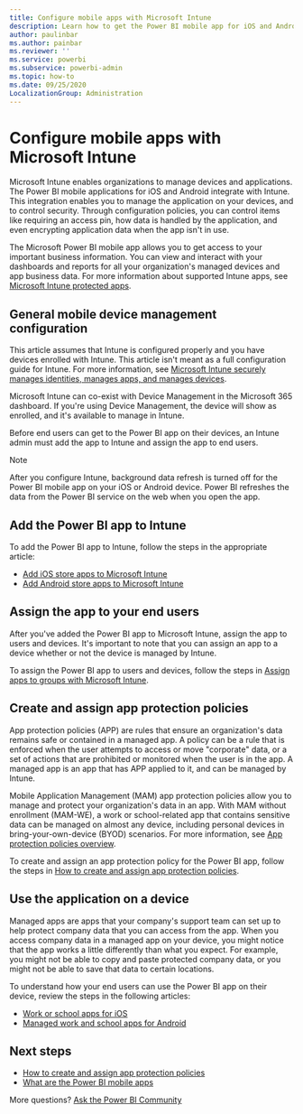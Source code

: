 ```yaml
---
title: Configure mobile apps with Microsoft Intune
description: Learn how to get the Power BI mobile app for iOS and Android devices by using Microsoft Intune and Microsoft 365 Device Management. 
author: paulinbar
ms.author: painbar
ms.reviewer: ''
ms.service: powerbi
ms.subservice: powerbi-admin
ms.topic: how-to
ms.date: 09/25/2020
LocalizationGroup: Administration
---
```


# Configure mobile apps with Microsoft Intune

Microsoft Intune enables organizations to manage devices and applications. The Power BI mobile applications for iOS and Android integrate with Intune. This integration enables you to manage the application on your devices, and to control security. Through configuration policies, you can control items like requiring an access pin, how data is handled by the application, and even encrypting application data when the app isn't in use.

The Microsoft Power BI mobile app allows you to get access to your important business information. You can view and interact with your dashboards and reports for all your organization's managed devices and app business data. For more information about supported Intune apps, see [Microsoft Intune protected apps](/intune/apps/apps-supported-intune-apps).

## General mobile device management configuration

This article assumes that Intune is configured properly and you have devices enrolled with Intune. This article isn't meant as a full configuration guide for Intune. For more information, see [Microsoft Intune securely manages identities, manages apps, and manages devices](/intune/fundamentals/what-is-intune).

Microsoft Intune can co-exist with Device Management in the Microsoft 365 dashboard. If you're using Device Management, the device will show as enrolled, and it's available to manage in Intune.

Before end users can get to the Power BI app on their devices, an Intune admin must add the app to Intune and assign the app to end users.

> [!NOTE]
> After you configure Intune, background data refresh is turned off for the Power BI mobile app on your iOS or Android device. Power BI refreshes the data from the Power BI service on the web when you open the app.

## Add the Power BI app to Intune

To add the Power BI app to Intune, follow the steps in the appropriate article:

- [Add iOS store apps to Microsoft Intune](/intune/apps/store-apps-ios)
- [Add Android store apps to Microsoft Intune](/intune/apps/store-apps-android)

## Assign the app to your end users

After you've added the Power BI app to Microsoft Intune, assign the app to users and devices. It's important to note that you can assign an app to a device whether or not the device is managed by Intune.

To assign the Power BI app to users and devices, follow the steps in [Assign apps to groups with Microsoft Intune](/intune/apps/apps-deploy).

## Create and assign app protection policies

App protection policies (APP) are rules that ensure an organization's data remains safe or contained in a managed app. A policy can be a rule that is enforced when the user attempts to access or move "corporate" data, or a set of actions that are prohibited or monitored when the user is in the app. A managed app is an app that has APP applied to it, and can be managed by Intune.

Mobile Application Management (MAM) app protection policies allow you to manage and protect your organization's data in an app. With MAM without enrollment (MAM-WE), a work or school-related app that contains sensitive data can be managed on almost any device, including personal devices in bring-your-own-device (BYOD) scenarios. For more information, see [App protection policies overview](/intune/apps/app-protection-policy).

To create and assign an app protection policy for the Power BI app, follow the steps in [How to create and assign app protection policies](/intune/apps/app-protection-policies).

## Use the application on a device

Managed apps are apps that your company's support team can set up to help protect company data that you can access from the app. When you access company data in a managed app on your device, you might notice that the app works a little differently than what you expect. For example, you might not be able to copy and paste protected company data, or you might not be able to save that data to certain locations.

To understand how your end users can use the Power BI app on their device, review the steps in the following articles:

- [Work or school apps for iOS](/intune-user-help/use-managed-apps-on-your-device-ios#how-do-i-know-im-using-a-managed-apps)
- [Managed work and school apps for Android](/intune-user-help/use-managed-apps-on-your-device-android)

## Next steps

- [How to create and assign app protection policies](/intune/app-protection-policies)
- [What are the Power BI mobile apps](../consumer/mobile/mobile-apps-for-mobile-devices.md)  

More questions? [Ask the Power BI Community](https://community.powerbi.com/)